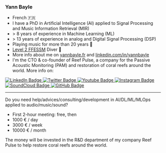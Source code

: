 ### Yann Bayle

- French 🇫🇷
- I have a PhD in Artificial Intelligence (AI) applied to Signal Processing and Music Information Retrieval (MIR)
- \> 8 years of experience in Machine Learning (ML)
- \> 13 years of experience in analog and Digital Signal Processing (DSP)
- Playing music for more than 20 years 🎸
- <a href="https://ffessm.fr/plongeur-niveau-2">Level 2 FFESSM</a> Diver 🤿
- More info about me on <a href="https://yannbayle.fr/">yannbayle.fr</a> and <a href="https://www.linkedin.com/in/yannbayle/">linkedin.com/in/yannbayle</a>
- I'm the CTO & co-founder of Reef Pulse, a company for the Passive Acoustic Monitoring (PAM) and restoration of coral reefs around the world. More info on:

<div id="badges">
  <a href="https://www.linkedin.com/company/reef-pulse/">
    <img src="https://img.shields.io/badge/LinkedIn-0077B5?style=for-the-badge&logo=linkedin&logoColor=white" alt="LinkedIn Badge"/>
  </a>
  <a href="https://twitter.com/reef_pulse">
    <img src="https://img.shields.io/badge/Twitter-1DA1F2?style=for-the-badge&logo=twitter&logoColor=white" alt="Twitter Badge"/>
  </a>
  <a href="https://www.youtube.com/@reefpulse">
    <img src="https://img.shields.io/badge/YouTube-red?style=for-the-badge&logo=youtube&logoColor=white" alt="Youtube Badge"/>
  </a>
  <a href="https://www.instagram.com/reefpulse/">
    <img src="https://img.shields.io/badge/Instagram-E4405F?style=for-the-badge&logo=instagram&logoColor=white" alt="Instagram Badge"/>
  </a>
  <a href="https://soundcloud.com/reefpulse">
    <img src="https://img.shields.io/badge/SoundCloud-F26F23?style=for-the-badge&logo=soundcloud&logoColor=white" alt="SoundCloud Badge"/>
  </a>
  <a href="https://github.com/reefpulse/">
    <img src="https://img.shields.io/badge/GitHub-black?style=for-the-badge&logo=github&logoColor=white" alt="GitHub Badge"/>
  </a>
</div>

--- 

Do you need help/advices/consulting/development in AI/DL/ML/MLOps applied to audio/music/sound?
- First 2-hour meeting: free, then
- 1000 € / day
- 3000 € / week
- 10000 € / month

The money will be invested in the R&D department of my company Reef Pulse to help restore coral reefs around the world.
